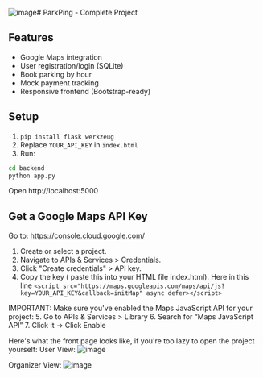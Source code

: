 ![image](https://github.com/user-attachments/assets/62bd3f8a-70d1-42fa-b276-858f3bc89503)# ParkPing - Complete Project
## Features
- Google Maps integration
- User registration/login (SQLite)
- Book parking by hour
- Mock payment tracking
- Responsive frontend (Bootstrap-ready)

## Setup
1. `pip install flask werkzeug`
2. Replace `YOUR_API_KEY` in `index.html`
3. Run:
```bash
cd backend
python app.py
```
Open http://localhost:5000


## Get a Google Maps API Key

Go to: https://console.cloud.google.com/
1. Create or select a project.
2. Navigate to APIs & Services > Credentials.
3. Click "Create credentials" > API key.
4. Copy the key ( paste this into your HTML file index.html).
Here in this line `<script src="https://maps.googleapis.com/maps/api/js?key=YOUR_API_KEY&callback=initMap" async defer></script>`

IMPORTANT: Make sure you've enabled the Maps JavaScript API for your project:
5. Go to APIs & Services > Library
6. Search for “Maps JavaScript API”
7. Click it → Click Enable

Here's what the front page looks like, if you're too lazy to open the project yourself:
User View:
![image](https://github.com/user-attachments/assets/eefb268d-dcdf-4c9b-9c3a-8d6f9c0c67e6)

Organizer View:
![image](https://github.com/user-attachments/assets/192982c6-6536-4777-b2bc-6c725cb5a227)
